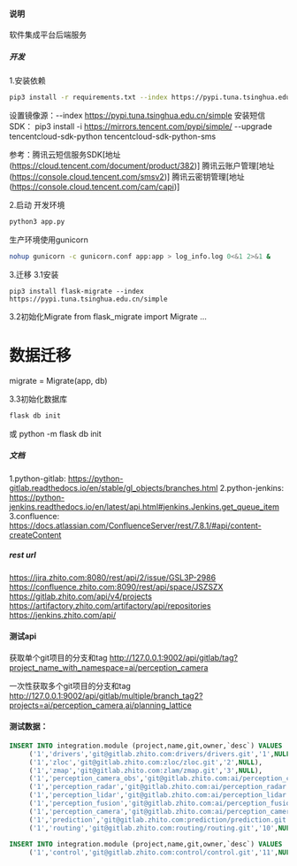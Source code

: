 #### 说明
软件集成平台后端服务
##### 开发
1.安装依赖
```bash
pip3 install -r requirements.txt --index https://pypi.tuna.tsinghua.edu.cn/simple
```
设置镜像源：--index https://pypi.tuna.tsinghua.edu.cn/simple
安装短信SDK：
pip3 install -i https://mirrors.tencent.com/pypi/simple/ --upgrade tencentcloud-sdk-python tencentcloud-sdk-python-sms

参考：腾讯云短信服务SDK[地址(https://cloud.tencent.com/document/product/382)]
腾讯云账户管理[地址(https://console.cloud.tencent.com/smsv2)]
腾讯云密钥管理[地址(https://console.cloud.tencent.com/cam/capi)]

2.启动
开发环境
```bash
python3 app.py
```
生产环境使用gunicorn
```bash
nohup gunicorn -c gunicorn.conf app:app > log_info.log 0<&1 2>&1 &
```

3.迁移
3.1安装
```
pip3 install flask-migrate --index https://pypi.tuna.tsinghua.edu.cn/simple
```
3.2初始化Migrate
from flask_migrate import Migrate
...
# 数据迁移
migrate = Migrate(app, db)

3.3初始化数据库
```bash
flask db init 
```
或 python -m flask db init


##### 文档
1.python-gitlab: https://python-gitlab.readthedocs.io/en/stable/gl_objects/branches.html
2.python-jenkins: https://python-jenkins.readthedocs.io/en/latest/api.html#jenkins.Jenkins.get_queue_item
3.confluence: https://docs.atlassian.com/ConfluenceServer/rest/7.8.1/#api/content-createContent


##### rest url
https://jira.zhito.com:8080/rest/api/2/issue/GSL3P-2986
https://confluence.zhito.com:8090/rest/api/space/JSZSZX
https://gitlab.zhito.com/api/v4/projects
https://artifactory.zhito.com/artifactory/api/repositories
https://jenkins.zhito.com/api/


#### 测试api
获取单个git项目的分支和tag
http://127.0.0.1:9002/api/gitlab/tag?project_name_with_namespace=ai/perception_camera

一次性获取多个git项目的分支和tag
http://127.0.0.1:9002/api/gitlab/multiple/branch_tag2?projects=ai/perception_camera,ai/planning_lattice

#### 测试数据：
```sql
INSERT INTO integration.module (project,name,git,owner,`desc`) VALUES
	 ('1','drivers','git@gitlab.zhito.com:drivers/drivers.git','1',NULL),
	 ('1','zloc','git@gitlab.zhito.com:zloc/zloc.git','2',NULL),
	 ('1','zmap','git@gitlab.zhito.com:zlam/zmap.git','3',NULL),
	 ('1','perception_camera_obs','git@gitlab.zhito.com:ai/perception_camera_obs.git','4',NULL),
	 ('1','perception_radar','git@gitlab.zhito.com:ai/perception_radar.git','5',NULL),
	 ('1','perception_lidar','git@gitlab.zhito.com:ai/perception_lidar.git','6',NULL),
	 ('1','perception_fusion','git@gitlab.zhito.com:ai/perception_fusion.git','7',NULL),
	 ('1','perception_camera','git@gitlab.zhito.com:ai/perception_camera.git','8',NULL),
	 ('1','prediction','git@gitlab.zhito.com:prediction/prediction.git','9',NULL),
	 ('1','routing','git@gitlab.zhito.com:routing/routing.git','10',NULL);
	
INSERT INTO integration.module (project,name,git,owner,`desc`) VALUES
	 ('1','control','git@gitlab.zhito.com:control/control.git','11',NULL);
```
